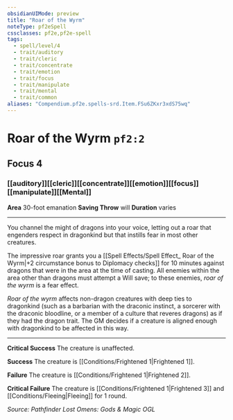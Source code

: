 ```yaml
---
obsidianUIMode: preview
title: "Roar of the Wyrm"
noteType: pf2eSpell
cssclasses: pf2e,pf2e-spell
tags:
  - spell/level/4
  - trait/auditory
  - trait/cleric
  - trait/concentrate
  - trait/emotion
  - trait/focus
  - trait/manipulate
  - trait/mental
  - trait/common
aliases: "Compendium.pf2e.spells-srd.Item.FSu6ZKxr3xdS75wq" 
---
```

# Roar of the Wyrm  `pf2:2`  
## Focus 4
### [[auditory]][[cleric]][[concentrate]][[emotion]][[focus]][[manipulate]][[Mental]]

**Area** 30-foot emanation
**Saving Throw**  will
**Duration** varies
* * * 
You channel the might of dragons into your voice, letting out a roar that engenders respect in dragonkind but that instills fear in most other creatures.

The impressive roar grants you a [[Spell Effects/Spell Effect_ Roar of the Wyrm|+2 circumstance bonus to Diplomacy checks]] for 10 minutes against dragons that were in the area at the time of casting. All enemies within the area other than dragons must attempt a Will save; to these enemies, _roar of the wyrm_ is a fear effect.

_Roar of the wyrm_ affects non-dragon creatures with deep ties to dragonkind (such as a barbarian with the draconic instinct, a sorcerer with the draconic bloodline, or a member of a culture that reveres dragons) as if they had the dragon trait. The GM decides if a creature is aligned enough with dragonkind to be affected in this way.

* * *

**Critical Success** The creature is unaffected.

**Success** The creature is [[Conditions/Frightened 1|Frightened 1]].

**Failure** The creature is [[Conditions/Frightened 1|Frightened 2]].

**Critical Failure** The creature is [[Conditions/Frightened 1|Frightened 3]] and [[Conditions/Fleeing|Fleeing]] for 1 round.

*Source: Pathfinder Lost Omens: Gods & Magic*
*OGL*